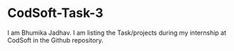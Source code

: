 # CodSoft-Task-3
I am Bhumika Jadhav. I am listing the Task/projects during my internship at CodSoft in the Github repository.

